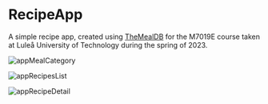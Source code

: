 # RecipeApp

A simple recipe app, created using [TheMealDB](https://www.themealdb.com/api.php) for the M7019E course taken at Luleå University of Technology during the spring of 2023.

![appMealCategory](https://github.com/Emn98/RecipeApp/assets/60701147/28c05624-4e4b-472c-9460-d195b7eb6566)

![appRecipesList](https://github.com/Emn98/RecipeApp/assets/60701147/7a2d6cad-642b-4f5d-ae9b-a08e66dfecdf)

![appRecipeDetail](https://github.com/Emn98/RecipeApp/assets/60701147/e797fdf9-77c1-473b-99f7-f1019bc65a7c)
